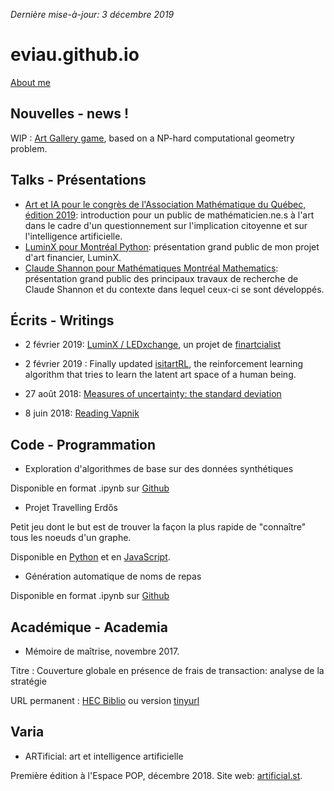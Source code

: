 *Dernière mise-à-jour: 3 décembre 2019*

# eviau.github.io
[About me](https://eviau.github.io/aboutme.html)


## Nouvelles - news !

WIP : [Art Gallery game](https://eviau.github.io/artgalleryjs/), based on a NP-hard computational geometry problem.

## Talks - Présentations

* [Art et IA pour le congrès de l'Association Mathématique du Québec, édition 2019](https://github.com/eviau/eviau.github.io/blob/master/talks/EVIAU_presentation_AIxART.pdf): introduction pour un public de mathématicien.ne.s à l'art dans le cadre d'un questionnement sur l'implication citoyenne et sur l'intelligence artificielle.
* [LuminX pour Montréal Python](https://github.com/eviau/eviau.github.io/blob/master/talks/EViau_Luminx_2019.pdf): présentation grand public de mon projet d'art financier, LuminX. 
* [Claude Shannon pour Mathématiques Montréal Mathematics](https://github.com/eviau/eviau.github.io/blob/master/talks/maths_industrie_shannon.pdf): présentation grand public des principaux travaux de recherche de Claude Shannon et du contexte dans lequel ceux-ci se sont développés.

## Écrits - Writings

* 2 février 2019: [LuminX / LEDxchange](https://eviau.github.io/finartcialist/luminx.html), un projet de [finartcialist](https://eviau.github.io/finartcialist/index.html)

* 2 février 2019 : Finally updated [isitartRL](https://eviau.github.io/ecrits/isitartrl.html), the reinforcement learning algorithm that tries to learn the latent art space of a human being.

* 27 août 2018: [Measures of uncertainty: the standard deviation](https://eviau.github.io/ecrits/stdev.html)

* 8 juin 2018: [Reading Vapnik](https://eviau.github.io/ecrits/readingvapnik.html)


## Code - Programmation

* Exploration d'algorithmes de base sur des données synthétiques

Disponible en format .ipynb sur [Github](https://github.com/eviau/AlgoExplo/blob/master/AlgoExplo.ipynb)


* Projet Travelling Erdős 

Petit jeu dont le but est de trouver la façon la plus rapide de "connaître" tous les noeuds d'un graphe.

Disponible en [Python](https://github.com/eviau/TravelingErdos/tree/master/RndGraphpy) et en [JavaScript](https://eviau.github.io/TravelingErdos/RndGraphjs/index.html).

* Génération automatique de noms de repas

Disponible en format .ipynb sur [Github](https://github.com/eviau/GeneratingDish/blob/master/generatingDish.ipynb)


## Académique - Academia

* Mémoire de maîtrise, novembre 2017. 

Titre : 	Couverture globale en présence de frais de transaction: analyse de la stratégie

URL permanent : [HEC Biblio](https://hec.summon.serialssolutions.com/#!/search?bookMark=ePnHCXMw42JgAfZbUzkZzJ3zS0FXCpcWpSpADrdIVUjNUygoOryyGJRoFVJSFdKKEjOLQYwSxOXYPEADgL0vbgZJN9cQZw_djNTkeOhQRrwZuIFihE8OALa9KQI) ou version [tinyurl](http://tinyurl.com/y8w2h6kc)

## Varia

* ARTificial: art et intelligence artificielle

Première édition à l'Espace POP, décembre 2018. Site web: [artificial.st](http://artificial.st).

